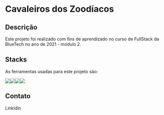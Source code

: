 # Cavaleiros dos Zoodíacos

## Descrição
Este projeto foi realizado com fins de aprendizado no curso de FullStack da BlueTech no ano de 2021  - módulo 2.

## Stacks
As ferramentas usadas para este projeto são:

<div style="display: flex">
    <img src="https://img.icons8.com/color/144/000000/javascript--v1.png"/>
    <img src="https://img.icons8.com/ios-filled/150/000000/css3.png"/>
    <img src="https://img.icons8.com/color/144/000000/html-5--v2.png"/>
    <img src="https://img.icons8.com/color/144/000000/nodejs.png"/>
</div>

## Contato
Linkldin
